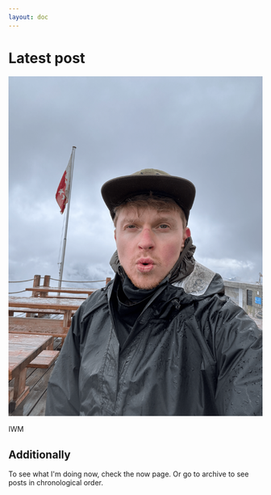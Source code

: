 ```yaml
---
layout: doc
---
```


# Latest post
![Alt text](../docs/images/1.png)





IWM

## Additionally

To see what I'm doing now, check the now page. Or go to archive to see posts in chronological order.
